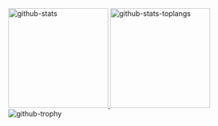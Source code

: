 
<div>
  <a href="https://github.com/satosh-j" target="_blank" rel="noopener noreferrer">
    <img
      height="200em"
      src="https://github-readme-stats-5rj1g71px-satosh-j.vercel.app/api?username=satosh-j&hide=contribs&show_icons=true&count_private=true&include_all_commits=true&disable_animations=false&hide_border=true&bg_color=FFFFFF00&text_color=05CCB2&icon_color=FFFFFF&title_color=FFFFFF"
      alt='github-stats'
    />
    <img
      height="200em"
      src="https://github-readme-stats-5rj1g71px-satosh-j.vercel.app/api/top-langs?username=satosh-j&show_icons=true&langs_count=8&layout=compact&hide_border=true&bg_color=FFFFFF00&text_color=05CCB2&icon_color=FFFFFF&title_color=FFFFFF"
      alt='github-stats-toplangs'
    />
  </a>
</div>
<img
  className="mt-4"
  src="https://github-profile-trophy.vercel.app/?username=satosh-j&column=7&theme=darkhub&no-bg=true&no-frame=true&margin-h=15&margin-w=12"
  alt='github-trophy'
/>

